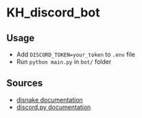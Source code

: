 # KH_discord_bot

## Usage
- Add `DISCORD_TOKEN=your_token` to `.env` file
- Run `python main.py` in `bot/` folder

## Sources
- [disnake documentation](https://docs.disnake.dev/en/stable/index.html)
- [discord.py documentation](https://discordpy.readthedocs.io/en/stable/)